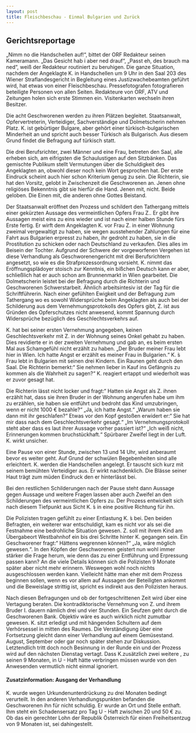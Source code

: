 ```yaml
---
layout: post
title: Fleischbeschau - Einmal Bulgarien und Zurück
---
```


## Gerichtsreportage
 
„Nimm no die Handschellen auf!“, bittet der ORF Redakteur seinen Kameramann. „Das Gesicht hab i aber ned drauf“, „Passt eh, des brauch ma ned“, weiß der Redakteur routiniert zu beruhigen. Die ganze Situation, nachdem der Angeklagte K. in Handschellen um 9 Uhr in den Saal 203 des Wiener Straflandesgericht in Begleitung eines Justizwachebeamten geführt wird, hat etwas von einer Fleischbeschau. Pressefotografen fotografieren beteiligte Personen von allen Seiten. Redakteure von ORF, ATV und Zeitungen holen sich erste Stimmen ein. Visitenkarten wechseln ihren Besitzer.

Die acht Geschworenen werden zu ihren Plätzen begleitet. Staatsanwalt, Opfervertreterin, Verteidiger, Sachverständige und Dolmetscherin nehmen Platz. K. ist gebürtiger Bulgare, aber gehört einer türkisch-bulgarischen Minderheit an und spricht auch besser Türkisch als Bulgarisch. Aus diesem Grund findet die Befragung auf türkisch statt.

Die drei Berufsrichter, zwei Männer und eine Frau, betreten den Saal, alle erheben sich, am eifrigsten die Schaulustigen auf den Sitzbänken. Das gemischte Publikum stellt Vermutungen über die Schuldigkeit des Angeklagten an, obwohl dieser noch kein Wort gesprochen hat. Der erste Eindruck scheint auch hier schon Kriterium genug zu sein. Die Richterin, sie hat den Vorsitz, gelobt in Zwischenzeit die Geschworenen an. Jenen ohne religiöses Bekenntnis gibt sie hierfür die Hand. Jenen mit, nicht. Beide geloben. Die Einen mit, die anderen ohne Gottes Beistand.

Der Staatsanwalt eröffnet den Prozess und schildert den Tathergang mittels einer gekürzten Aussage des vermeintlichen Opfers Frau Z.. Er gibt ihre Aussagen meist eins zu eins wieder und ist nach einer halben Stunde fürs Erste fertig. Er wirft dem Angeklagten K. vor Frau Z. in einer Wohnung zweimal vergewaltigt zu haben, sie wegen ausstehender Zahlungen für eine Fahrt aus Bulgarien erpresst zu haben, ihr gedroht zu haben, sie in die Prostitution zu schicken oder nach Deutschland zu verkaufen. Dies alles im Beisein der Tochter. Aufgrund der Schwere der vorgeworfenen Vergehen ist diese Verhandlung als Geschworenengericht mit drei Berufsrichtern angesetzt, so wie es die Strafprozessordnung vorsieht. K. nimmt das Eröffnungsplädoyer stoisch zur Kenntnis, ein bißchen Deutsch kann er aber, schließlich hat er auch schon am Brunnenmarkt in Wien gearbeitet.
Die Dolmetscherin leistet bei der Befragung durch die Richterin und Geschworenen Schwerstarbeit. Ähnlich arbeitsintesiv ist der Tag für die Schriftführerin. Nach einer gefühlten Ewigkeit und der Befragung zum Tathergang wo es sowohl Widersprüche beim Angeklagten als auch bei der Schilderung aus dem Vernehmungsprotokolls des Opfers gibt, Z. ist aus Gründen des Opferschutzes nicht anwesend, kommt Spannung durch Widersprüche bezüglich des Geschlechtsverkehrs auf.

K. hat bei seiner ersten Vernehmung angegeben, keinen Geschlechtsverkehr mit Z. in der Wohnung seines Onkel gehabt zu haben. Dies revidierte er in der zweiten Vernehmung und gab an, es beim ersten Mal aus Schamgefühl nicht erzählt zu haben. „Der Bruder meiner Frau lebt hier in Wien. Ich hatte Angst er erzählt es meiner Frau in Bulgarien.“ K. ́s Frau lebt in Bulgarien mit seinen drei Kindern. Ein Raunen geht durch den Saal. Die Richterin bemerkt:“ Sie nehmen lieber in Kauf ins Gefängnis zu kommen als die Wahrheit zu sagen?“ K. reagiert ertappt und wiederholt was er zuvor gesagt hat.

Die Richterin lässt nicht locker und fragt:“ Hatten sie Angst als Z. ihnen erzählt hat, dass sie ihren Bruder in der Wohnung angerufen habe um ihm zu erzählen, sie haben sie entführt und bedroht das Kind umzubringen, wenn er nicht 1000 € bezahle?“ „Ja, ich hatte Angst.“ „Warum haben sie dann
mit ihr geschlafen?“ Etwas vor den Kopf gestoßen erwidert er:“ Sie hat mir dass nach dem Geschlechtsverkehr gesagt.“ „Im Vernehmungsprotokoll steht aber dass es laut ihrer Aussage vorher passiert ist?“ „Ich weiß nicht, Erinnerungen kommen bruchstückhaft.“ Spürbarer Zweifel liegt in der Luft. K. wirkt unsicher.

Eine Pause von einer Stunde, zwischen 13 und 14 Uhr, wird anberaumt bevor es weiter geht. Auf Grund der schwülen Begebenheiten sind alle erleichtert. K. werden die Handschellen angelegt. Er tauscht sich kurz mit seinem bemühten Verteidiger aus. Er wirkt nachdenklich. Die Blässe seiner Haut trägt zum müden Eindruck den er hinterlässt bei.

Bei den restlichen Schilderungen nach der Pause steht dann Aussage gegen Aussage und weitere Fragen lassen aber auch Zweifel an den Schilderungen des vermeintlichen Opfers zu. Der Prozess entwickelt sich nach diesem Tiefpunkt aus Sicht K. ́s in eine positive Richtung für ihn.

Die Polizisten tragen gefühlt zu einer Entlastung K. ́s bei. Den beiden Befragten, ein weiterer war entschuldigt, kam es nicht vor als sei die Festnahme eine bedrohliche Situation gewesen. Z. soll mit ihrem Kind am Übergabeort Westbahnhof ein bis drei Schritte hinter K. gegangen sein. Ein Geschworener fragt:“ Hättens wegrennen können?“ „Ja, wäre möglich gewesen.“. In den Köpfen der Geschworenen geistert nun wohl immer stärker die Frage herum, wie denn das zu einer Entführung und Erpressung passen kann? An die viele Details können sich die Polizisten 9 Monate später aber nicht mehr erinnern. Weswegen wohl noch nichts ausgeschlossen werden kann. Vielleicht hätte man eher mit dem Prozess beginnen sollen, wenn es vor allem auf Aussagen der Beteiligten ankommt und die Beweislage strittig ist, spricht es indirekt aus den Polizisten heraus.

Nach diesen Befragungen und ob der fortgeschrittenen Zeit wird über eine Vertagung beraten. Die kontradiktorische Vernehmung von Z. und ihrem Bruder I. dauern nämlich drei und vier Stunden. Ein Seufzen geht durch die Geschworenen Bank. Objektiv wäre es auch wirklich nicht zumutbar gewesen. K. sitzt erledigt und mit hängenden Schultern auf dem Verhörsessel in mitten des Raumes.
Die Verständigung über eine Fortsetzung gleicht dann einer Verhandlung auf einem Gemüsestand. August, September oder gar noch später stehen zur Diskussion. Letztendlich tritt doch noch Besinnung in der Runde ein und der Prozess wird auf den nächsten Dienstag vertagt. Dass K.zusätzlich zwei weitere , zu seinen 9 Monaten, in U - Haft hätte verbringen müssen wurde von den Anwesenden vermutlich nicht einmal ignoriert.

#### Zusatzinformation: Ausgang der Verhandlung

K. wurde wegen Urkundenunterdrückung zu drei Monaten bedingt verurteilt. In den anderen Verhandlungspunkten befanden die Geschworenen ihn für nicht schuldig. Er wurde an Ort und Stelle enthaft. Ihm steht ein Schadensersatz pro Tag U - Haft zwischen 20 und 50 € zu. Ob das ein gerechter Lohn der Republik Österreich für einen Freiheitsentzug von 9 Monaten ist, sei dahingestellt.